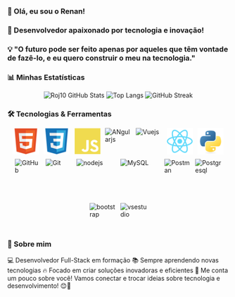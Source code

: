 ### 👋 Olá, eu sou o Renan!<br/>
### 🚀 Desenvolvedor apaixonado por tecnologia e inovação!<br/>
### 💡 "O futuro pode ser feito apenas por aqueles que têm vontade de fazê-lo, e eu quero construir o meu na tecnologia."<br/>

### 📊 Minhas Estatísticas
<div align="center"> <img height="180em" src="https://github-readme-stats.vercel.app/api?username=Roj10&show_icons=true&theme=dracula" alt="Roj10 GitHub Stats"/> <img height="180em" src="https://github-readme-stats.vercel.app/api/top-langs/?username=Roj10&layout=compact&theme=dracula" alt="Top Langs"/> <img height="180em" src="https://streak-stats.demolab.com/?user=Roj10&theme=dracula" alt="GitHub Streak"/> </div>

### 🛠 Tecnologias & Ferramentas
<div style="display: flex; flex-wrap: wrap; justify-content: center; gap: 10px;"> <img src="https://raw.githubusercontent.com/devicons/devicon/master/icons/html5/html5-original.svg" alt="HTML5" width="60" height="60"/> <img src="https://raw.githubusercontent.com/devicons/devicon/master/icons/css3/css3-original.svg" alt="CSS3" width="60" height="60"/> <img src="https://raw.githubusercontent.com/devicons/devicon/master/icons/javascript/javascript-plain.svg" alt="JavaScript" width="60" height="60"/><img src="https://cdn.jsdelivr.net/gh/devicons/devicon@latest/icons/angularjs/angularjs-original.svg" alt="ANgularjs" width="60" height="60"/> <img src="https://cdn.jsdelivr.net/gh/devicons/devicon@latest/icons/vuejs/vuejs-original.svg" alt="Vuejs" width="60" height="60"/> <img src="https://raw.githubusercontent.com/devicons/devicon/master/icons/react/react-original.svg" alt="React" width="60" height="60"/> <img src="https://raw.githubusercontent.com/devicons/devicon/master/icons/python/python-original.svg" alt="Python" width="60" height="60"/> <img src="https://cdn.jsdelivr.net/gh/devicons/devicon@latest/icons/github/github-original.svg" alt="GitHub" width="60" height="60"/> <img src="https://cdn.jsdelivr.net/gh/devicons/devicon@latest/icons/git/git-original.svg" alt="Git" width="60" height="60"/> <img src="https://cdn.jsdelivr.net/gh/devicons/devicon@latest/icons/nodejs/nodejs-original-wordmark.svg" alt="nodejs" width="90" height="90" /><img src="https://cdn.jsdelivr.net/gh/devicons/devicon@latest/icons/mysql/mysql-original-wordmark.svg" alt="MySQL" width="90" height="90"/><img src="https://cdn.jsdelivr.net/gh/devicons/devicon@latest/icons/postman/postman-original.svg" alt="Postman" width="60" height="60"/><img src="https://cdn.jsdelivr.net/gh/devicons/devicon@latest/icons/postgresql/postgresql-original.svg" alt="Postgresql" width="60" height="60"/><img src="https://cdn.jsdelivr.net/gh/devicons/devicon@latest/icons/bootstrap/bootstrap-original.svg" alt="bootstrap" width="60" height="60" /> <img src="https://cdn.jsdelivr.net/gh/devicons/devicon@latest/icons/vscode/vscode-original.svg" alt="vsestudio" width="60" height="60"/>
 </div>


### 🚀 Sobre mim<br/>
💻 Desenvolvedor Full-Stack em formação
📚 Sempre aprendendo novas tecnologias
🔥 Focado em criar soluções inovadoras e eficientes
💬 Me conta um pouco sobre você! Vamos conectar e trocar ideias sobre tecnologia e desenvolvimento! 😊🚀
